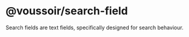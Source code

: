 # @voussoir/search-field

Search fields are text fields, specifically designed for search behaviour.
